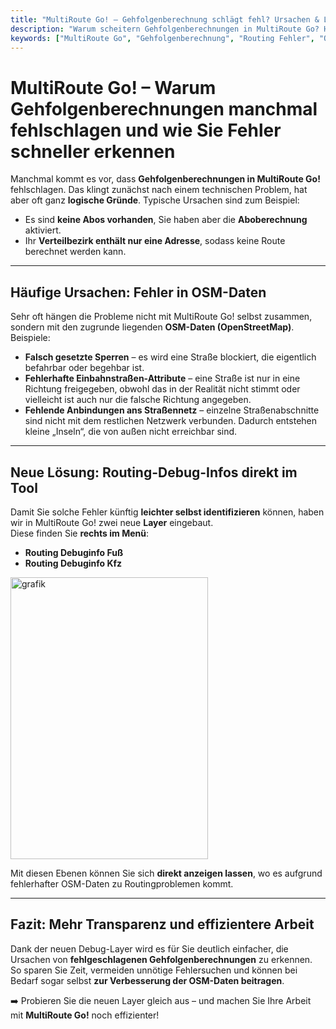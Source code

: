 ```yaml
---
title: "MultiRoute Go! – Gehfolgenberechnung schlägt fehl? Ursachen & Lösungen"
description: "Warum scheitern Gehfolgenberechnungen in MultiRoute Go? Häufige Ursachen sind fehlende Abos oder fehlerhafte OSM-Daten. Erfahren Sie, wie die neuen Debug-Layer für Fuß und Kfz helfen, Routing-Probleme schnell zu identifizieren."
keywords: ["MultiRoute Go", "Gehfolgenberechnung", "Routing Fehler", "OSM Daten", "Routing Debug", "Aboberechnung", "Verteilbezirk", "Routingprobleme lösen"]
---
```


# MultiRoute Go! – Warum Gehfolgenberechnungen manchmal fehlschlagen und wie Sie Fehler schneller erkennen

Manchmal kommt es vor, dass **Gehfolgenberechnungen in MultiRoute Go!** fehlschlagen. Das klingt zunächst nach einem technischen Problem, hat aber oft ganz **logische Gründe**. Typische Ursachen sind zum Beispiel:

- Es sind **keine Abos vorhanden**, Sie haben aber die **Aboberechnung** aktiviert.  
- Ihr **Verteilbezirk enthält nur eine Adresse**, sodass keine Route berechnet werden kann.  

---

## Häufige Ursachen: Fehler in OSM-Daten

Sehr oft hängen die Probleme nicht mit MultiRoute Go! selbst zusammen, sondern mit den zugrunde liegenden **OSM-Daten (OpenStreetMap)**. Beispiele:

- **Falsch gesetzte Sperren** – es wird eine Straße blockiert, die eigentlich befahrbar oder begehbar ist.  
- **Fehlerhafte Einbahnstraßen-Attribute** – eine Straße ist nur in eine Richtung freigegeben, obwohl das in der Realität nicht stimmt oder vielleicht ist auch nur die falsche Richtung angegeben.
- **Fehlende Anbindungen ans Straßennetz** – einzelne Straßenabschnitte sind nicht mit dem restlichen Netzwerk verbunden. Dadurch entstehen kleine „Inseln“, die von außen nicht erreichbar sind.  

---

## Neue Lösung: Routing-Debug-Infos direkt im Tool

Damit Sie solche Fehler künftig **leichter selbst identifizieren** können, haben wir in MultiRoute Go! zwei neue **Layer** eingebaut.  
Diese finden Sie **rechts im Menü**:

- **Routing Debuginfo Fuß**  
- **Routing Debuginfo Kfz**

<img width="316" height="451" alt="grafik" src="https://github.com/user-attachments/assets/8895e6ae-1351-4974-9919-bbdedb1076ae" />

Mit diesen Ebenen können Sie sich **direkt anzeigen lassen**, wo es aufgrund fehlerhafter OSM-Daten zu Routingproblemen kommt.  

---

## Fazit: Mehr Transparenz und effizientere Arbeit

Dank der neuen Debug-Layer wird es für Sie deutlich einfacher, die Ursachen von **fehlgeschlagenen Gehfolgenberechnungen** zu erkennen. So sparen Sie Zeit, vermeiden unnötige Fehlersuchen und können bei Bedarf sogar selbst **zur Verbesserung der OSM-Daten beitragen**.  

➡️ Probieren Sie die neuen Layer gleich aus – und machen Sie Ihre Arbeit mit **MultiRoute Go!** noch effizienter!
